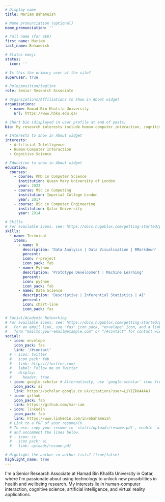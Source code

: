 ```yaml
---
# Display name
title: Mariam Bahameish

# Name pronunciation (optional)
name_pronunciation: ''

# Full name (for SEO)
first_name: Mariam
last_name: Bahameish

# Status emoji
status:
  icon: ''

# Is this the primary user of the site?
superuser: true

# Role/position/tagline
role: Senior Research Associate

# Organizations/Affiliations to show in About widget
organizations:
  - name: Hamad Bin Khalifa University
    url: https://www.hbku.edu.qa/

# Short bio (displayed in user profile at end of posts)
bio: My research interests include human-computer interaction, cognitive science, artificial intelligence, and virtual reality applications.

# Interests to show in About widget
interests:
  - Artificial Intelligence
  - Human-Computer Interaction
  - Cognitive Science

# Education to show in About widget
education:
  courses:
    - course: PhD in Computer Science
      institution: Queen Mary University of London
      year: 2022
    - course: MSc in Computing
      institution: Imperial College London
      year: 2017
    - course: BSc in Computer Engineering
      institution: Qatar University
      year: 2014

# Skills
# For available icons, see: https://docs.hugoblox.com/getting-started/page-builder/#icons
skills:
  - name: Technical
    items:
      - name: R
        description: 'Data Analysis | Data Visualisation | RMarkdown'
        percent: 
        icon: r-project
        icon_pack: fab
      - name: Python
        description: 'Prototype Development | Machine Learning'
        percent:
        icon: python
        icon_pack: fab
      - name: Data Science
        description: 'Descriptive | Inferential Statistics | AI'
        percent:
        icon: chart-line
        icon_pack: fas

# Social/Academic Networking
# For available icons, see: https://docs.hugoblox.com/getting-started/page-builder/#icons
#   For an email link, use "fas" icon pack, "envelope" icon, and a link in the
#   form "mailto:your-email@example.com" or "/#contact" for contact widget.
social:
  - icon: envelope
    icon_pack: fas
    link: '/#contact'
  # - icon: twitter
  #   icon_pack: fab
  #   link: https://twitter.com/
  #   label: Follow me on Twitter
  #   display:
  #     header: true
  - icon: google-scholar # Alternatively, use `google-scholar` icon from `ai` icon pack
    icon_pack: ai
    link: https://scholar.google.co.uk/citations?user=L1YIZk8AAAAJ
  - icon: github
    icon_pack: fab
    link: https://github.com/mar-iam
  - icon: linkedin
    icon_pack: fab
    link: https://www.linkedin.com/in/mbahameish
  # Link to a PDF of your resume/CV.
  # To use: copy your resume to `static/uploads/resume.pdf`, enable `ai` icons in `params.yaml`,
  # and uncomment the lines below.
  # - icon: cv
  #   icon_pack: ai
  #   link: uploads/resume.pdf

# Highlight the author in author lists? (true/false)
highlight_name: true
---
```


I'm a Senior Research Associate at Hamad Bin Khalifa University in Qatar, where I'm passionate about using technology to unlock new possibilities in health and wellbeing research. My interests lie in human-computer interaction, cognitive science, artificial intelligence, and virtual reality applications.

